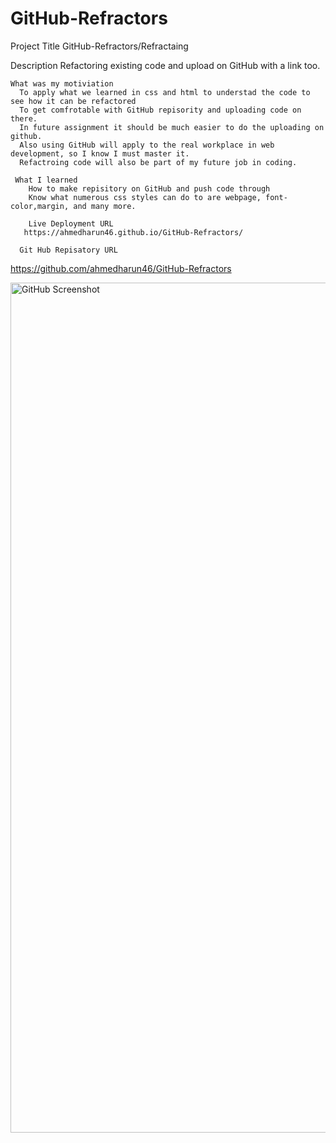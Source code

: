 # GitHub-Refractors
Project Title
  GitHub-Refractors/Refractaing

  Description
    Refactoring existing code and upload on GitHub with a link too. 

    What was my motiviation
      To apply what we learned in css and html to understad the code to see how it can be refactored 
      To get comfrotable with GitHub repisority and uploading code on there. 
      In future assignment it should be much easier to do the uploading on github.
      Also using GitHub will apply to the real workplace in web development, so I know I must master it. 
      Refactroing code will also be part of my future job in coding. 

     What I learned
        How to make repisitory on GitHub and push code through
        Know what numerous css styles can do to are webpage, font-color,margin, and many more.
       
        Live Deployment URL 
       https://ahmedharun46.github.io/GitHub-Refractors/
      
      Git Hub Repisatory URL
  https://github.com/ahmedharun46/GitHub-Refractors

<img width="1360" alt="GitHub Screenshot" src="https://user-images.githubusercontent.com/106023206/178400242-84e702b6-6b59-4d8d-9d91-b29f35720453.png">

